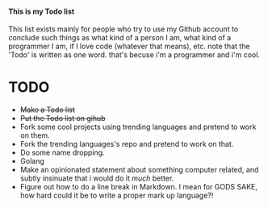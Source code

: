 #### This is my Todo list
This list exists mainly for people who try to use my Github account to conclude such things as what kind of a person I am, what kind of a programmer I am, if I love code (whatever that means), etc.
note that the 'Todo' is written as one word. that's becuse i'm a programmer and i'm cool.  

TODO  
 =====
* ~~Make a Todo list~~  
* ~~Put the Todo list on gihub~~
* Fork some cool projects using trending languages and pretend to work on them.
* Fork the trending languages's repo and pretend to work on that.
* Do some name dropping.
* Golang
* Make an opinionated statement about something computer related, and subtly insinuate that i would do it _much_ better.
* Figure out how to do a line break in Markdown. I mean for GODS SAKE, how hard could it be to write a proper mark up language?! 
